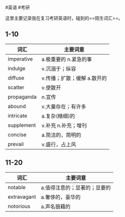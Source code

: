 #英语 #考研

这里主要记录我在复习考研英语时，碰到的==陌生词汇==。

## 1-10

| 词汇        | 主要词意                     |
| ----------- | ---------------------------- |
| imperative  | a.极重要的 n.紧急的事        |
| indulge     | v.沉溺于；纵容               |
| diffuse     | v.传播；扩散；缓解 a.散开的  |
| scatter     | v.使散开                     |
| propaganda  | n.宣传                       |
| abound      | v.大量存在；有许多           |
| intricate   | a.复杂(精细)的               |
| supplement  | v.补充 n.补充；增刊          |
| concise     | a.简洁的，简明的             |
| prevail     | v.盛行，占上风               |

## 11-20

| 词汇        | 主要词意                     |
| ----------- | ---------------------------- |
| notable     | a.值得注意的；显著的；显要的 |
| extravagant | a.奢侈的，豪华的             |
| notorious   | a.声名狼藉的                 |

